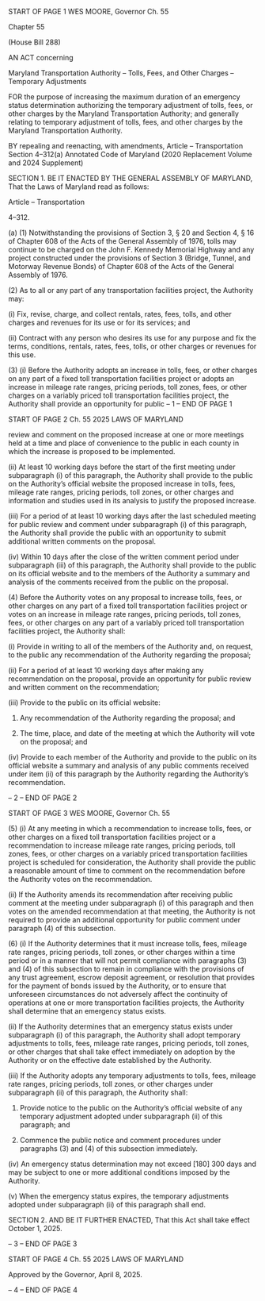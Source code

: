 START OF PAGE 1
WES MOORE, Governor Ch. 55

Chapter 55

(House Bill 288)

AN ACT concerning

Maryland Transportation Authority – Tolls, Fees, and Other Charges
– Temporary Adjustments

FOR the purpose of increasing the maximum duration of an emergency status
determination authorizing the temporary adjustment of tolls, fees, or other charges
by the Maryland Transportation Authority; and generally relating to temporary
adjustment of tolls, fees, and other charges by the Maryland Transportation
Authority.

BY repealing and reenacting, with amendments,
Article – Transportation
Section 4–312(a)
Annotated Code of Maryland
(2020 Replacement Volume and 2024 Supplement)

SECTION 1. BE IT ENACTED BY THE GENERAL ASSEMBLY OF MARYLAND,
That the Laws of Maryland read as follows:

Article – Transportation

4–312.

(a) (1) Notwithstanding the provisions of Section 3, § 20 and Section 4, § 16 of
Chapter 608 of the Acts of the General Assembly of 1976, tolls may continue to be charged
on the John F. Kennedy Memorial Highway and any project constructed under the
provisions of Section 3 (Bridge, Tunnel, and Motorway Revenue Bonds) of Chapter 608 of
the Acts of the General Assembly of 1976.

(2) As to all or any part of any transportation facilities project, the
Authority may:

(i) Fix, revise, charge, and collect rentals, rates, fees, tolls, and other
charges and revenues for its use or for its services; and

(ii) Contract with any person who desires its use for any purpose and
fix the terms, conditions, rentals, rates, fees, tolls, or other charges or revenues for this use.

(3) (i) Before the Authority adopts an increase in tolls, fees, or other
charges on any part of a fixed toll transportation facilities project or adopts an increase in
mileage rate ranges, pricing periods, toll zones, fees, or other charges on a variably priced
toll transportation facilities project, the Authority shall provide an opportunity for public
– 1 –
END OF PAGE 1

START OF PAGE 2
Ch. 55 2025 LAWS OF MARYLAND

review and comment on the proposed increase at one or more meetings held at a time and
place of convenience to the public in each county in which the increase is proposed to be
implemented.

(ii) At least 10 working days before the start of the first meeting
under subparagraph (i) of this paragraph, the Authority shall provide to the public on the
Authority’s official website the proposed increase in tolls, fees, mileage rate ranges, pricing
periods, toll zones, or other charges and information and studies used in its analysis to
justify the proposed increase.

(iii) For a period of at least 10 working days after the last scheduled
meeting for public review and comment under subparagraph (i) of this paragraph, the
Authority shall provide the public with an opportunity to submit additional written
comments on the proposal.

(iv) Within 10 days after the close of the written comment period
under subparagraph (iii) of this paragraph, the Authority shall provide to the public on its
official website and to the members of the Authority a summary and analysis of the
comments received from the public on the proposal.

(4) Before the Authority votes on any proposal to increase tolls, fees, or
other charges on any part of a fixed toll transportation facilities project or votes on an
increase in mileage rate ranges, pricing periods, toll zones, fees, or other charges on any
part of a variably priced toll transportation facilities project, the Authority shall:

(i) Provide in writing to all of the members of the Authority and, on
request, to the public any recommendation of the Authority regarding the proposal;

(ii) For a period of at least 10 working days after making any
recommendation on the proposal, provide an opportunity for public review and written
comment on the recommendation;

(iii) Provide to the public on its official website:

1. Any recommendation of the Authority regarding the
proposal; and

2. The time, place, and date of the meeting at which the
Authority will vote on the proposal; and

(iv) Provide to each member of the Authority and provide to the
public on its official website a summary and analysis of any public comments received
under item (ii) of this paragraph by the Authority regarding the Authority’s
recommendation.

– 2 –
END OF PAGE 2

START OF PAGE 3
WES MOORE, Governor Ch. 55

(5) (i) At any meeting in which a recommendation to increase tolls, fees,
or other charges on a fixed toll transportation facilities project or a recommendation to
increase mileage rate ranges, pricing periods, toll zones, fees, or other charges on a variably
priced transportation facilities project is scheduled for consideration, the Authority shall
provide the public a reasonable amount of time to comment on the recommendation before
the Authority votes on the recommendation.

(ii) If the Authority amends its recommendation after receiving
public comment at the meeting under subparagraph (i) of this paragraph and then votes on
the amended recommendation at that meeting, the Authority is not required to provide an
additional opportunity for public comment under paragraph (4) of this subsection.

(6) (i) If the Authority determines that it must increase tolls, fees,
mileage rate ranges, pricing periods, toll zones, or other charges within a time period or in
a manner that will not permit compliance with paragraphs (3) and (4) of this subsection to
remain in compliance with the provisions of any trust agreement, escrow deposit
agreement, or resolution that provides for the payment of bonds issued by the Authority,
or to ensure that unforeseen circumstances do not adversely affect the continuity of
operations at one or more transportation facilities projects, the Authority shall determine
that an emergency status exists.

(ii) If the Authority determines that an emergency status exists
under subparagraph (i) of this paragraph, the Authority shall adopt temporary adjustments
to tolls, fees, mileage rate ranges, pricing periods, toll zones, or other charges that shall
take effect immediately on adoption by the Authority or on the effective date established
by the Authority.

(iii) If the Authority adopts any temporary adjustments to tolls, fees,
mileage rate ranges, pricing periods, toll zones, or other charges under subparagraph (ii) of
this paragraph, the Authority shall:

1. Provide notice to the public on the Authority’s official
website of any temporary adjustment adopted under subparagraph (ii) of this paragraph;
and

2. Commence the public notice and comment procedures
under paragraphs (3) and (4) of this subsection immediately.

(iv) An emergency status determination may not exceed [180] 300
days and may be subject to one or more additional conditions imposed by the Authority.

(v) When the emergency status expires, the temporary adjustments
adopted under subparagraph (ii) of this paragraph shall end.

SECTION 2. AND BE IT FURTHER ENACTED, That this Act shall take effect
October 1, 2025.

– 3 –
END OF PAGE 3

START OF PAGE 4
Ch. 55 2025 LAWS OF MARYLAND

Approved by the Governor, April 8, 2025.

– 4 –
END OF PAGE 4